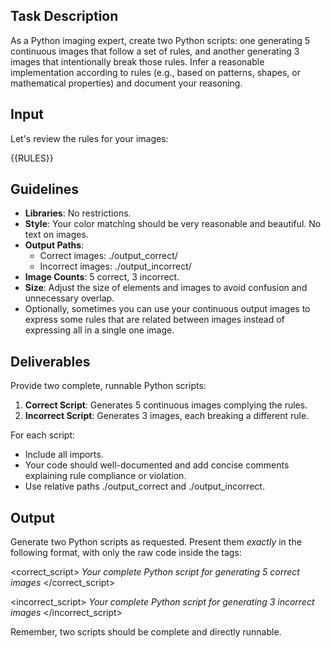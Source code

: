 ## Task Description
As a Python imaging expert, create two Python scripts: one generating 5 continuous images that follow a set of rules, and another generating 3 images that intentionally break those rules. Infer a reasonable implementation according to rules (e.g., based on patterns, shapes, or mathematical properties) and document your reasoning.

## Input
Let's review the rules for your images:

<rules>
{{RULES}}
</rules>

## Guidelines
- **Libraries**: No restrictions.
- **Style**: Your color matching should be very reasonable and beautiful. No text on images.
- **Output Paths**: 
  - Correct images: ./output_correct/
  - Incorrect images: ./output_incorrect/
- **Image Counts**: 5 correct, 3 incorrect.
- **Size**: Adjust the size of elements and images to avoid confusion and unnecessary overlap.
- Optionally, sometimes you can use your continuous output images to express some rules that are related between images instead of expressing all in a single one image.
  
## Deliverables
Provide two complete, runnable Python scripts:
1. **Correct Script**: Generates 5 continuous images complying the rules.
2. **Incorrect Script**: Generates 3 images, each breaking a different rule.

For each script:
- Include all imports.
- Your code should well-documented and add concise comments explaining rule compliance or violation.
- Use relative paths ./output_correct and ./output_incorrect.

## Output
Generate two Python scripts as requested. Present them *exactly* in the following format, with only the raw code inside the tags:

<correct_script>
*Your complete Python script for generating 5 correct images*
</correct_script>

<incorrect_script>
*Your complete Python script for generating 3 incorrect images*
</incorrect_script>

Remember, two scripts should be complete and directly runnable.
